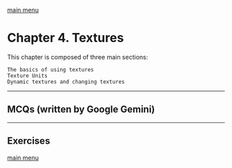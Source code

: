 [main menu](../README.md)

# Chapter 4. Textures

This chapter is composed of three main sections:


    The basics of using textures
    Texture Units
    Dynamic textures and changing textures



---

## MCQs (written by Google Gemini)

---

## Exercises


[main menu](../README.md)